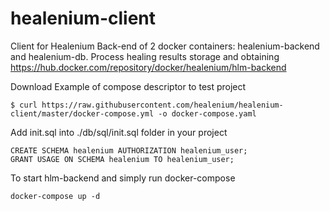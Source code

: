 # healenium-client
Client for Healenium
Back-end of 2 docker containers: healenium-backend and healenium-db. Process healing results storage and obtaining 
https://hub.docker.com/repository/docker/healenium/hlm-backend

Download Example of compose descriptor to test project 
```
$ curl https://raw.githubusercontent.com/healenium/healenium-client/master/docker-compose.yml -o docker-compose.yaml
```

Add init.sql into ./db/sql/init.sql folder in your project
```
CREATE SCHEMA healenium AUTHORIZATION healenium_user;
GRANT USAGE ON SCHEMA healenium TO healenium_user;
```

To start hlm-backend and simply run docker-compose 
```
docker-compose up -d
```
